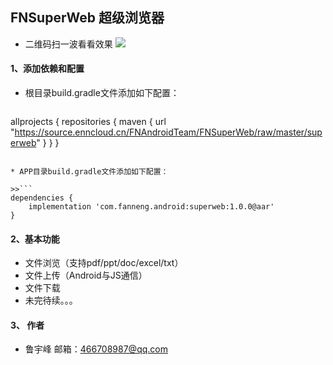 ## FNSuperWeb 超级浏览器
* 二维码扫一波看看效果
![](https://source.enncloud.cn/FNAndroidTeam/FNSuperWeb/src/b0c65b37cad705aa7b537bb54b5b9956a3282257/1533718400.png)
#### 1、添加依赖和配置
* 根目录build.gradle文件添加如下配置：

>>```
allprojects {
    repositories {
        maven { url "https://source.enncloud.cn/FNAndroidTeam/FNSuperWeb/raw/master/superweb" }
    }
}
```

* APP目录build.gradle文件添加如下配置：

>>```
dependencies {
    implementation 'com.fanneng.android:superweb:1.0.0@aar'
}
```

#### 2、基本功能
* 文件浏览（支持pdf/ppt/doc/excel/txt）
* 文件上传（Android与JS通信）
* 文件下载
* 未完待续。。。


#### 3、 作者
* 鲁宇峰   邮箱：466708987@qq.com
